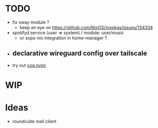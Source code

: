 # TODO

- fix sway module ?
    - keep an eye on https://github.com/NixOS/nixpkgs/issues/134334
- spotifyd service (user => system) / module: user/music
    - or sops-nix integration in home-manager ?
- declarative wireguard config over tailscale
    -
- try out [coq.nvim](https://github.com/ms-jpq/coq_nvim)

# WIP

# Ideas

- roundcube mail client
